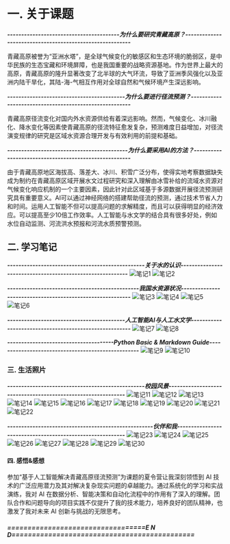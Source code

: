 # 一. **关于课题**

***----------------------------------------为什么要研究青藏高原？---------------------------------------------------------***

   青藏高原被誉为“亚洲水塔”，是全球气候变化的敏感区和生态环境的脆弱区，是中华民族的生态宝藏和环境屏障，也是我国重要的战略资源基地。作为世界上最大的高原，青藏高原的隆升显著改变了北半球的大气环流，导致了亚洲季风强化以及亚洲内陆干旱化，其陆-海-气相互作用对全球自然和气候环境产生深远影响。

***------------------------------------------为什么要进行径流预测？-------------------------------------------------------***

   青藏高原径流变化对国内外水资源供给有着深远影响。然而，气候变化、冰川融化、降水变化等因素使青藏高原的径流特征愈发复杂，预测难度日益增加，对径流演变规律的研究是区域水资源合理开发与有效利用的前提和基础。

***-------------------------------------------为什么要采用AI的方法？------------------------------------------------------***

   由于青藏高原地区海拔高、落差大、冰川、积雪广泛分布，使得实地考察数据缺失成为制约在青藏高原区域开展水文过程研究和深入理解由冰雪补给的流域水资源对气候变化响应机制的一个主要因素，因此针对此区域基于多源数据开展径流预测研究具有重要意义。AI可以通过神经网络的搭建帮助径流的预测，通过技术节省人力和时间。运用人工智能不但可以提高问题的求解精度，而且可以获得明显的经济效应。可以提高至少10倍工作效率。人工智能与水文学的结合具有很多好处，例如水位自动监测、河流洪水预报和河流水质预警预测。

## 二. **学习笔记**

***-------------------------------------------------关于水的认识----------------------------------------------------------***
![笔记1](LZY/images/1.jpg)
![笔记2](LZY/images/2.jpg)

***-----------------------------------------------我国水资源状况----------------------------------------------------------***
![笔记3](LZY/images/3.jpg)
![笔记4](LZY/images/4.jpg)
![笔记5](LZY/images/5.jpg)
![笔记6](LZY/images/6.jpg)

***------------------------------------------人工智能AI与人工水文学-------------------------------------------------------***
![笔记7](LZY/images/7.jpg)
![笔记8](LZY/images/8.jpg)

***--------------------------------------Python Basic & Markdown Guide---------------------------------------------------***
![笔记9](LZY/images/10.jpg)
![笔记10](LZY/images/10.jpg)

### 三. **生活照片**

***-------------------------------------------------校园风景-------------------------------------------------------------***
![笔记11](LZY/images/11.jpg)
![笔记12](LZY/images/12.jpg)
![笔记13](LZY/images/13.jpg)
![笔记14](LZY/images/14.jpg)
![笔记15](LZY/images/15.jpg)
![笔记16](LZY/images/16.jpg)
![笔记17](LZY/images/17.jpg)
![笔记18](LZY/images/18.jpg)
![笔记19](LZY/images/19.jpg)
![笔记20](LZY/images/20.jpg)
![笔记21](LZY/images/21.jpg)
![笔记22](LZY/images/22.jpg)

***----------------------------------------------------伙伴和我----------------------------------------------------------***
![笔记23](LZY/images/23.jpg)
![笔记24](LZY/images/24.jpg)
![笔记25](LZY/images/25.jpg)
![笔记26](LZY/images/26.jpg)
![笔记27](LZY/images/27.jpg)
![笔记28](LZY/images/28.jpg)
![笔记29](LZY/images/29.jpg)
![笔记30](LZY/images/30.jpg)

#### 四. **感悟&感想**

参加“基于人工智能解决青藏高原径流预测”为课题的夏令营让我深刻领悟到 AI 技术的广泛应用潜力及其对解决复杂现实问题的卓越能力。通过系统化的学习和实战演练，我对 AI 在数据分析、智能决策和自动化流程中的作用有了深入的理解。团队合作和问题导向的项目实践不仅提升了我的技术能力，培养良好的团队精神，也激发了我对未来 AI 创新与挑战的无限思考。

##### **==================================E N D=============================================**






   

